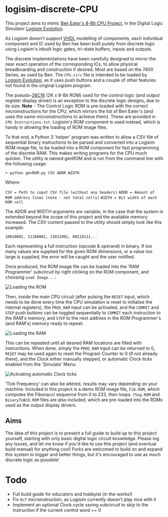 # logisim-discrete-CPU

This project aims to mimic [Ben Eater's 8-Bit CPU Project](https://eater.net/8bit), in the Digital Logic Simulator [Logisim Evolution](https://github.com/reds-heig/logisim-evolution). 

As Logisim doesn't support [VHDL](https://en.wikipedia.org/wiki/VHDL) modelling of components, each individual component and IC used by Ben has been built purely from discrete logic using Logisim's inbuilt logic gates, tri-state buffers, inputs and outputs.

The discrete implementations have been carefully designed to mirror the near exact operation of the corresponding ICs, to allow physical breadboarding and construction if desired. Most are based on the 7400 Series, as used by Ben. The `CPU.circ` file is intended to be loaded by [Logisim Evolution](https://github.com/reds-heig/logisim-evolution), as it uses push buttons and a couple of other features not found in the original Logisim program.

The pseudo-[28C16](http://cva.stanford.edu/classes/cs99s/datasheets/at28c16.pdf) (2K x 8-Bit ROM) used for the control logic (and output register display driver) is an exception to the discrete logic designs, due to its size. **Note** - The Control Logic ROM is pre-loaded with the correct microinstructions for the CPU, which mirrors the list of Ben Eater's (and uses the same microinstructions to achieve them). These are provided in `CPU Instructions.txt`. Logisim's ROM component is used instead, which is handy in allowing the loading of ROM image files. 

To that end, a Python 3 'helper' program was written to allow a CSV file of sequential binary instructions to be parsed and converted into a Logisim ROM image file, to be loaded into a ROM component for fast programming of the discrete RAM. This makes writing programs for the CPU much quicker. The utility is named genROM and is run from the command line with the following usage:

`> python genROM.py CSV ADDR WIDTH`

Where:

`CSV = Path to input CSV file (without any headers)`
`ADDR = Amount of ROM address lines (note - not total cells)`
`WIDTH = Bit width of each ROM cell`

The ADDR and WIDTH arguments are variable, in the case that the system is extended beyond the scope of this project and the available memory increased. The CSV content passed to the utility should simply look like this example:

`10010001, 11100001, 11011001, 00110111...`

Each representing a full instruction (opcode & operand) in binary. If too many values are supplied for the given ROM dimensions, or a value too large is supplied, the error will be caught and the user notified.

Once produced, the ROM image file can be loaded into the 'RAM Programmer' subcircuit by right clicking on the ROM component, and choosing `Load Image...`:

![Loading the ROM](https://i.imgur.com/AEo5FPI.png)

Then, inside the main CPU circuit (after pulsing the `RESET` input, which needs to be done every time the CPU simulation is reset to initialise the internal registers), the `PROG_RAM` input can be activated, and the `COMMIT` and `STEP`  push buttons can be toggled sequentially to `COMMIT` each instruction to the RAM's memory, and `STEP` to the next address in the ROM Programmer's (and RAM's) memory ready to repeat:

![Loading the RAM](https://i.imgur.com/vtcvBFd.png)

This can be repeated until all desired RAM locations are filled with instructions. When done, simply the `PROG_RAM` input can be returned to 0, `RESET` may be used again to reset the Program Counter to 0 (if not already there), and the Clock either manually stepped, or automatic Clock ticks enabled from the 'Simulate' Menu:

![Activating automatic Clock ticks](https://i.imgur.com/7l080oo.png)

'Tick Frequency' can also be altered, results may vary depending on your machine. Included in this project is a demo ROM image file, `Fib.ROM`, which computes the Fibonacci sequence from 0 to 233, then loops. `7Seg.ROM` and `BinaryToBCD.ROM` files are also included, which are pre-loaded into the ROMs used as the output display drivers.

## Aims

The idea of this project is to present a full guide to build up to this project yourself, starting with only basic digital logic circuit knowledge. Please log any issues, and let me know if you'd like to use this project (and eventual build manual) for anything cool! Forks are welcomed to build on and expand this system to bigger and better things, but it's encouraged to use as much discrete logic as possible! 

# Todo

 - Full build guide for educators and hobbyist (in the works!)
 - Fix `HLT` microinstruction, as Logisim currently doesn't play nice with it
 - Implement an optional Clock cycle saving subcircuit to skip to the Instruction if the current control word == 0
